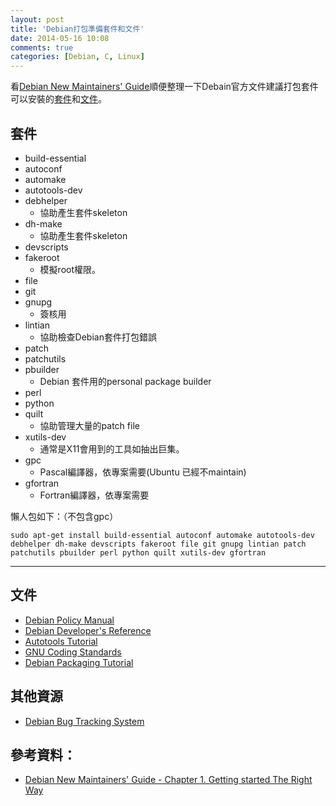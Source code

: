 ```yaml
---
layout: post
title: 'Debian打包準備套件和文件'
date: 2014-05-16 10:08
comments: true
categories: [Debian, C, Linux]
---
```

看[Debian New Maintainers' Guide](https://www.debian.org/doc/manuals/maint-guide/start.en.html)順便整理一下Debain官方文件建議打包套件可以安裝的[套件](#pkg)和[文件](#doc)。

<a name="pkg"></a>
## 套件

* build-essential
* autoconf
* automake
* autotools-dev
* debhelper
	* 協助產生套件skeleton
* dh-make
	* 協助產生套件skeleton
* devscripts
* fakeroot
	* 模擬root權限。
* file
* git
* gnupg
	* 簽核用
* lintian
	* 協助檢查Debian套件打包錯誤
* patch
* patchutils
* pbuilder
	* Debian 套件用的personal package builder
* perl
* python
* quilt
	* 協助管理大量的patch file
* xutils-dev
	* 通常是X11會用到的工具如抽出巨集。
* gpc
	* Pascal編譯器，依專案需要(Ubuntu 已經不maintain)
* gfortran 
	* Fortran編譯器，依專案需要
 
懶人包如下：（不包含gpc）

```text 
sudo apt-get install build-essential autoconf automake autotools-dev debhelper dh-make devscripts fakeroot file git gnupg lintian patch patchutils pbuilder perl python quilt xutils-dev gfortran 
```
 
---
<a name="doc"></a>
## 文件

* [Debian Policy Manual](http://www.debian.org/doc/devel-manuals#policy)
* [Debian Developer's Reference](http://www.debian.org/doc/devel-manuals#devref)
* [Autotools Tutorial](http://www.lrde.epita.fr/~adl/autotools.html)
* [GNU Coding Standards](http://www.gnu.org/prep/standards/html_node/index.html)
* [Debian Packaging Tutorial](http://www.debian.org/doc/packaging-manuals/packaging-tutorial/packaging-tutorial)

## 其他資源

* [Debian Bug Tracking System](https://www.debian.org/Bugs/)

## 參考資料：

* [Debian New Maintainers' Guide - Chapter 1. Getting started The Right Way](https://www.debian.org/doc/manuals/maint-guide/start.en.html)
